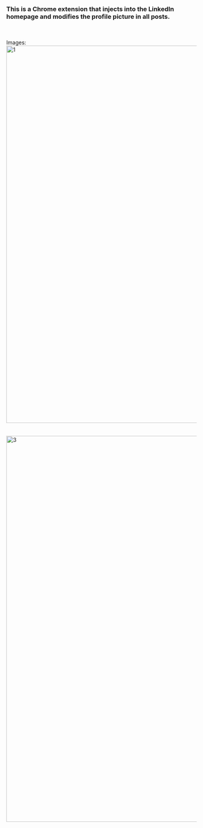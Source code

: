 <h3>This is a Chrome extension that injects into the LinkedIn homepage and modifies the profile picture in all posts.</h3>
<br>
<br>
Images:
<img width="999" alt="1" src="https://github.com/krahul14/LinkedIn-profile-changer-ChromeExtension/assets/97145474/29f20ab2-652c-4ea7-a78a-98dc170668ea">
<br>
<br>
<br>
<img width="1022" alt="3" src="https://github.com/krahul14/LinkedIn-profile-changer-ChromeExtension/assets/97145474/2fdd909e-5ba3-4b6f-b15e-ec2aec787785">
